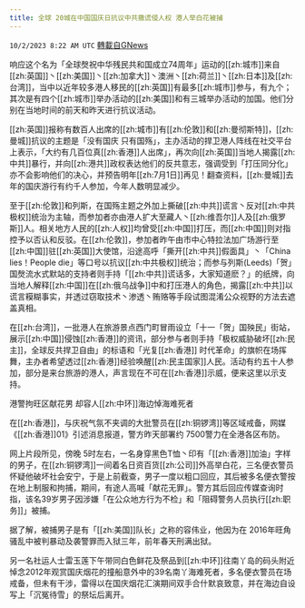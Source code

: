 ```yaml
---
title: 全球 20城在中国国庆日抗议中共撒谎侵人权 港人举白花被捕
---
```

`10/2/2023 8:22 AM UTC` [轉載自GNews](https://gnews.org/articles/1768253)

响应这个名为「全球㷫祝中华残民共和国成立74周年」运动的[[zh:城市]]来自[[zh:英国]]丶[[zh:美国]]丶[[zh:加拿大]]丶澳洲丶[[zh:荷兰]]丶[[zh:日本]]及[[zh:台湾]]，当中以近年较多港人移民的[[zh:英国]]有最多[[zh:城市]]参与，有九个；其次是有四个[[zh:城市]]举办活动的[[zh:美国]]和有三城举办活动的加国。他们分别在当地时间的前天和昨天进行抗议活动。

[[zh:英国]]报称有数百人出席的[[zh:城市]]有[[zh:伦敦]]和[[zh:曼彻斯特]]，[[zh:曼城]]抗议的主题是「没有国庆 只有国殇」，主办活动的捍卫港人阵线在社交平台上表示，「大约有几百位真[[zh:香港]]人出席」，再次向[[zh:英国]]当地人揭露[[zh:中共]]暴行，并向[[zh:港共]]政权表达他们的反共意志，强调受到「打压同分化」亦不会影响他们的决心，并预告明年[[zh:7月1日]]再见！翻查资料，[[zh:曼城]]去年的国庆游行有约千人参加，今年人数明显减少。

至于[[zh:伦敦]]和列斯，在国殇主题之外加上撕破[[zh:中共]]谎言丶反对[[zh:中共极权]]统治为主轴，而参加者亦由港人扩大至藏人丶[[zh:维吾尔]]人及[[zh:俄罗斯]]人。相关地方人民的[[zh:人权]]均曾受[[zh:中国]]打压，而[[zh:中国]]则对指控予以否认和反驳。在[[zh:伦敦]]，参加者昨午由市中心特拉法加广场游行至[[zh:中国]]驻[[zh:英国]]大使馆，沿途高呼「撕开[[zh:中共]]假面具」丶「China lies！People die」等口号以抗议[[zh:中共极权]]统治；而参与列斯(Leeds)「贺」国㷫流水式默站的支持者则手持「[[zh:中共]]谎话多，大家知道麽？」的纸牌，向当地人解释[[zh:中国]]在[[zh:俄乌战争]]中和打压港人的角色，揭露[[zh:中共]]以谎言糢糊事实，并透过窃取技术丶渗透丶贿赂等手段试图混淆公众视野的方法去遮盖真相。

在[[zh:台湾]]，一批港人在旅游景点西门町冒雨设立「十一「贺」国殃民」街站，展示[[zh:中国]]侵蚀[[zh:香港]]的资讯，部分参与者则手持「极权威胁破坏[[zh:民主]]，全球反共捍卫自由」的标语和「光复[[zh:香港]] 时代革命」的旗帜在场挥舞，主办者希望透过[[zh:香港]]经验唤醒[[zh:民主国家]]人民。活动有约五十人参加，部分是来台旅游的港人，声言现在不可在[[zh:香港]]示威，便来这里以示支持。

港警拘旺区献花男 却容人[[zh:中环]]海边悼海难死者

在[[zh:香港]]，与庆祝气氛不夹调的大批警员在[[zh:铜锣湾]]等区域戒备，网媒《[[zh:香港]]01》引述消息报道，警方昨天部署约 7500警力在全港各区布防。

网上片段所见，傍晚 5时左右，一名身穿黑色T恤丶印有「[[zh:香港]]加油」字样的男子，在[[zh:铜锣湾]]一间着名日资百货[[zh:公司]]外高举白花，三名便衣警员怀疑他破坏社会安宁，于是上前截查，男子一度以粗口回应，其后被多名便衣警按在地上制服和拘捕，期间，有途人高喊「献花无罪」。警方其后回应传媒查询时指，该名39岁男子因涉嫌「在公众地方行为不检」和「阻碍警务人员执行[[zh:职务]]」被捕。

据了解，被捕男子是有「[[zh:美国]]队长」之称的容伟业，他因为在 2016年旺角骚乱中被判暴动及袭警罪而入狱三年，前年春天刑满出狱。

另一名社运人士雷玉莲下午带同白色鲜花及祭品到[[zh:中环]]往南丫岛的码头附近悼念2012年观赏国庆烟花的撞船意外中的39名南丫海难死者，多名便衣警员在场戒备，但未有干涉，雷得以在国庆烟花汇演期间双手合什默哀致意，并在海边自设写上「沉冤待雪」的祭坛后离开。
